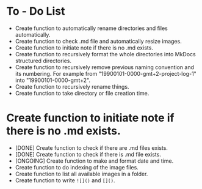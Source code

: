 # To - Do List
* Create function to automatically rename directories and files automatically.
* Create function to check .md file and automatically resize images.
* Create function to initiate note if there is no .md exists.
* Create function to recursively format the whole directories into MkDocs structured directories.
* Create function to recursively remove previous naming convention and its numbering. For example from "19900101-0000-gmt+2-project-log-1" into "19900101-0000-gmt+2".
* Create function to recursively rename things.
* Create function to take directory or file creation time.

# Create function to initiate note if there is no .md exists.
* [DONE] Create function to check if there are .md files exists.
* [DONE] Create function to check if there is .md file exists.
* [ONGOING] Create function to make and format date and time.
* Create function to do indexing of the image files.
* Create function to list all available images in a folder.
* Create function to write `![]()` and `[]()`.